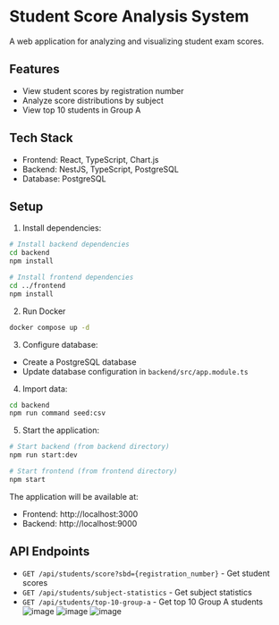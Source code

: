# Student Score Analysis System

A web application for analyzing and visualizing student exam scores.

## Features

- View student scores by registration number
- Analyze score distributions by subject
- View top 10 students in Group A

## Tech Stack

- Frontend: React, TypeScript, Chart.js
- Backend: NestJS, TypeScript, PostgreSQL
- Database: PostgreSQL

## Setup

1. Install dependencies:

```bash
# Install backend dependencies
cd backend
npm install

# Install frontend dependencies
cd ../frontend
npm install
```
2. Run Docker

```bash
docker compose up -d
```

3. Configure database:

- Create a PostgreSQL database
- Update database configuration in `backend/src/app.module.ts`

4. Import data:

```bash
cd backend
npm run command seed:csv
```

5. Start the application:

```bash
# Start backend (from backend directory)
npm run start:dev

# Start frontend (from frontend directory)
npm start
```

The application will be available at:

- Frontend: http://localhost:3000
- Backend: http://localhost:9000

## API Endpoints

- `GET /api/students/score?sbd={registration_number}` - Get student scores
- `GET /api/students/subject-statistics` - Get subject statistics
- `GET /api/students/top-10-group-a` - Get top 10 Group A students
![image](https://github.com/user-attachments/assets/a3529a7d-af76-4ca4-a101-fecb2306050e)
![image](https://github.com/user-attachments/assets/71167325-6c7e-4e47-9bbc-950af8798fa7)
![image](https://github.com/user-attachments/assets/5831628a-e98c-44dd-9929-f4a332903c0c)

